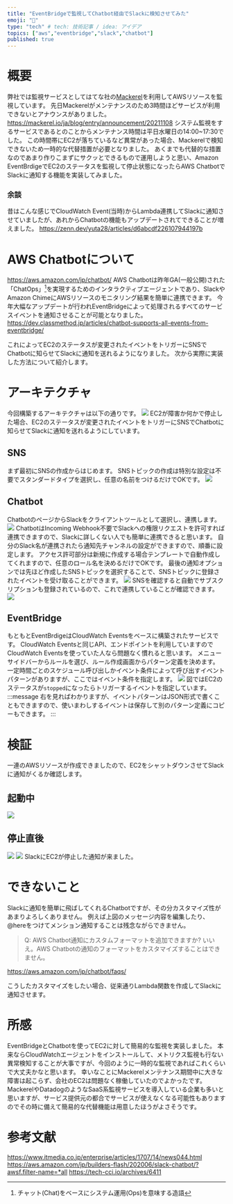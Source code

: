 ```yaml
---
title: "EventBridgeで監視してChatbot経由でSlackに検知させてみた"
emoji: "🐁"
type: "tech" # tech: 技術記事 / idea: アイデア
topics: ["aws","eventbridge","slack","chatbot"]
published: true
---
```


# 概要
弊社では監視サービスとしてはてな社の[Mackerel](https://ja.mackerel.io/)を利用してAWSリソースを監視しています。
先日Mackerelがメンテナンスのため3時間ほどサービスが利用できないとアナウンスがありました。
https://mackerel.io/ja/blog/entry/announcement/20211108
システム監視をするサービスであるとのことからメンテナンス時間は平日水曜日の14:00~17:30でした。
この時間帯にEC2が落ちているなど異常があった場合、Mackerelで検知できないため一時的な代替措置が必要となりました。
あくまでも代替的な措置なのであまり作りこまずにサクッとできるもので運用しようと思い、Amazon EventBrdigeでEC2のステータスを監視して停止状態になったらAWS ChatbotでSlackに通知する機能を実装してみました。
### 余談
昔はこんな感じでCloudWatch Event(当時)からLambda連携してSlackに通知させていましたが、あれからChatbotの機能もアップデートされてできることが増えました。
https://zenn.dev/yuta28/articles/d6abcdf226107944197b

# AWS Chatbotについて
https://aws.amazon.com/jp/chatbot/
AWS Chatbotは昨年GA(一般公開)された「ChatOps」[^1]を実現するためのインタラクティブエージェントであり、SlackやAmazon ChimeにAWSリソースのモニタリング結果を簡単に連携できます。
今年大幅なアップデートが行われEventBridgeによって処理されるすべてのサービスイベントを通知させることが可能となりました。
https://dev.classmethod.jp/articles/chatbot-supports-all-events-from-eventbridge/

これによってEC2のステータスが変更されたイベントをトリガーにSNSでChatbotに知らせてSlackに通知を送れるようになりました。
次から実際に実装した方法について紹介します。

[^1]: チャット(Chat)をベースにシステム運用(Ops)を意味する造語

# アーキテクチャ
今回構築するアーキテクチャは以下の通りです。
![](/images/eventbridge-slack/image1.png)
EC2が障害か何かで停止した場合、EC2のステータスが変更されたイベントをトリガーにSNSでChatbotに知らせてSlackに通知を送れるようにしています。
## SNS
まず最初にSNSの作成からはじめます。
SNSトピックの作成は特別な設定は不要でスタンダードタイプを選択し、任意の名前をつけるだけでOKです。
![](/images/eventbridge-slack/image3.png)

## Chatbot
ChatbotのページからSlackをクライアントツールとして選択し、連携します。
![](/images/eventbridge-slack/image2.png)
ChatbotはIncoming Webhook不要でSlackへの権限リクエストを許可すれば連携できますので、Slackに詳しくない人でも簡単に連携できると思います。
自分のSlack名が連携されたら通知先チャンネルの設定ができますので、順番に設定します。
アクセス許可部分は新規に作成する場合テンプレートで自動作成してくれますので、任意のロール名を決めるだけでOKです。
最後の通知オプションでは先ほど作成したSNSトピックを選択することで、SNSトピックに登録されたイベントを受け取ることができます。
![](/images/eventbridge-slack/image4.png)
SNSを確認すると自動でサブスクリプションも登録されているので、これで連携していることが確認できます。
![](/images/eventbridge-slack/image6.png)

## EventBridge
もともとEventBrdigeはCloudWatch Eventsをベースに構築されたサービスです。
CloudWatch Eventsと同じAPI、エンドポイントを利用していますのでCloudWatch Eventsを使っていた人なら問題なく慣れると思います。
メニューサイドバーからルールを選び、ルール作成画面からパターン定義を決めます。
一定時間ごとのスケジュール呼び出しかイベント条件によって呼び出すイベントパターンがありますが、ここではイベント条件を指定します。
![](/images/eventbridge-slack/image5.png)
図ではEC2のステータスが`stopped`になったらトリガーするイベントを指定しています。
:::message
右を見ればわかりますが、イベントパターンはJSON形式で書くこともできますので、使いまわしするイベントは保存して別のパターン定義にコピーもできます。
:::

# 検証
一連のAWSリソースが作成できましたので、EC2をシャットダウンさせてSlackに通知がくるか確認します。

## 起動中
![](/images/eventbridge-slack/image7.png)

## 停止直後
![](/images/eventbridge-slack/image8.png)
![](/images/eventbridge-slack/image9.png)
SlackにEC2が停止した通知が来ました。

# できないこと
Slackに通知を簡単に飛ばしてくれるChatbotですが、その分カスタマイズ性があまりよろしくありません。
例えば上図のメッセージ内容を編集したり、@hereをつけてメンション通知することは残念ながらできません。

> Q: AWS Chatbot通知にカスタムフォーマットを追加できますか?
> いいえ。AWS Chatbotの通知のフォーマットをカスタマイズすることはできません。

https://aws.amazon.com/jp/chatbot/faqs/

こうしたカスタマイズをしたい場合、従来通りLambda関数を作成してSlackに通知させます。

# 所感
EventBridgeとChatbotを使ってEC2に対して簡易的な監視を実装しました。
本来ならCloudWatchエージェントをインストールして、メトリクス監視も行ない異常検知することが大事ですが、今回のように一時的な監視であればこれくらいで大丈夫かなと思います。
幸いなことにMackerelメンテナンス期間中に大きな障害は起こらず、会社のEC2は問題なく稼働していたのでよかったです。
MackerelやDatadogのようなSaaS系監視サービスを導入している企業も多いと思いますが、サービス提供元の都合でサービスが使えなくなる可能性もありますのでその時に備えて簡易的な代替機能は用意したほうがよさそうです。

# 参考文献
https://www.itmedia.co.jp/enterprise/articles/1707/14/news044.html
https://aws.amazon.com/jp/builders-flash/202006/slack-chatbot/?awsf.filter-name=*all
https://tech-cci.io/archives/6411